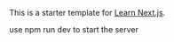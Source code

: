 This is a starter template for [Learn Next.js](https://nextjs.org/learn).

use npm run dev to start the server